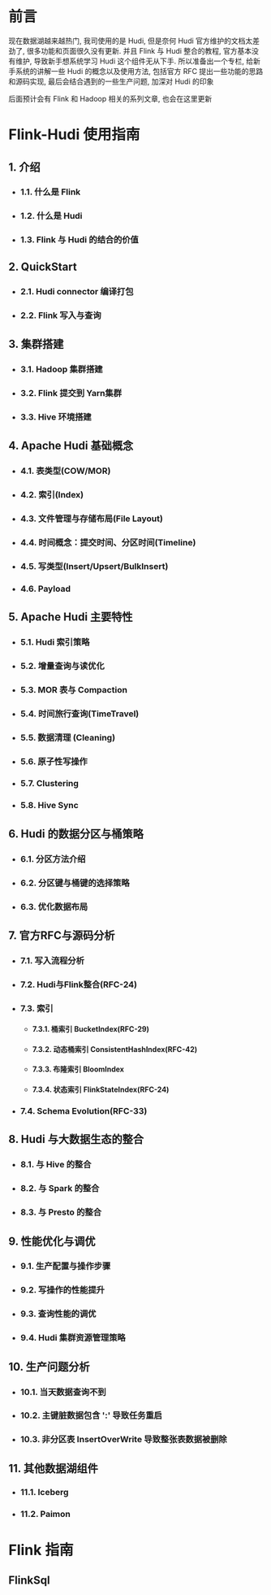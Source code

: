 # 前言
现在数据湖越来越热门, 我司使用的是 Hudi, 但是奈何 Hudi 官方维护的文档太差劲了, 很多功能和页面很久没有更新. 并且 Flink 与 Hudi 整合的教程, 官方基本没有维护, 导致新手想系统学习 Hudi 这个组件无从下手. 所以准备出一个专栏, 给新手系统的讲解一些 Hudi 的概念以及使用方法, 包括官方 RFC 提出一些功能的思路和源码实现, 最后会结合遇到的一些生产问题, 加深对 Hudi 的印象

后面预计会有 Flink 和 Hadoop 相关的系列文章, 也会在这里更新

# Flink-Hudi 使用指南

## 1. 介绍
- ### 1.1. 什么是 Flink
- ### 1.2. 什么是 Hudi
- ### 1.3. Flink 与 Hudi 的结合的价值

## 2. QuickStart
- ### 2.1. Hudi connector 编译打包
- ### 2.2. Flink 写入与查询

## 3. 集群搭建
- ### 3.1. Hadoop 集群搭建
- ### 3.2. Flink 提交到 Yarn集群
- ### 3.3. Hive 环境搭建

## 4. Apache Hudi 基础概念
- ### 4.1. 表类型(COW/MOR)
- ### 4.2. 索引(Index)
- ### 4.3. 文件管理与存储布局(File Layout)
- ### 4.4. 时间概念：提交时间、分区时间(Timeline)
- ### 4.5. 写类型(Insert/Upsert/BulkInsert)
- ### 4.6. Payload

## 5. Apache Hudi 主要特性
- ### 5.1. Hudi 索引策略
- ### 5.2. 增量查询与读优化
- ### 5.3. MOR 表与 Compaction
- ### 5.4. 时间旅行查询(TimeTravel)
- ### 5.5. 数据清理 (Cleaning)
- ### 5.6. 原子性写操作
- ### 5.7. Clustering
- ### 5.8. Hive Sync

## 6. Hudi 的数据分区与桶策略
- ### 6.1. 分区方法介绍
- ### 6.2. 分区键与桶键的选择策略
- ### 6.3. 优化数据布局

## 7. 官方RFC与源码分析
- ### 7.1. 写入流程分析
- ### 7.2. Hudi与Flink整合(RFC-24)
- ### 7.3. 索引
    - #### 7.3.1. 桶索引 BucketIndex(RFC-29)
    - #### 7.3.2. 动态桶索引 ConsistentHashIndex(RFC-42)
    - #### 7.3.3. 布隆索引 BloomIndex
    - #### 7.3.4. 状态索引 FlinkStateIndex(RFC-24)
- ### 7.4. Schema Evolution(RFC-33)

## 8. Hudi 与大数据生态的整合
- ### 8.1. 与 Hive 的整合
- ### 8.2. 与 Spark 的整合
- ### 8.3. 与 Presto 的整合

## 9. 性能优化与调优
- ### 9.1. 生产配置与操作步骤
- ### 9.2. 写操作的性能提升
- ### 9.3. 查询性能的调优
- ### 9.4. Hudi 集群资源管理策略

## 10. 生产问题分析
- ### 10.1. 当天数据查询不到
- ### 10.2. 主键脏数据包含 ':' 导致任务重启
- ### 10.3. 非分区表 InsertOverWrite 导致整张表数据被删除

## 11. 其他数据湖组件
- ### 11.1. Iceberg
- ### 11.2. Paimon

# Flink 指南
## FlinkSql
